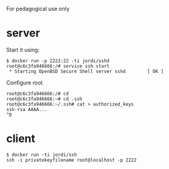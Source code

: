 For pedagogical use only

# server

Start it using:

```
$ docker run -p 2222:22 -ti jordi/sshd
root@c6c3fa946666:/# service ssh start
 * Starting OpenBSD Secure Shell server sshd        [ OK ]
```

Configure root 
```
root@c6c3fa946666:/# cd
root@c6c3fa946666:~# cd .ssh
root@c6c3fa946666:~/.ssh# cat > authorized_keys
ssh-rsa AAAA...
^D
```

# client

```
$ docker run -ti jordi/ssh
ssh -i privatekeyfilename root@localhost -p 2222
```